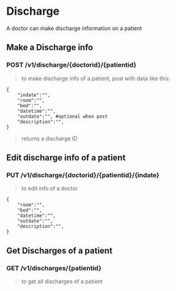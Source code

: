 # Discharge
A doctor can make discharge information on a patient

## Make a Discharge info

### POST /v1/discharge/{doctorid}/{patientid}
> to make discharge info of a patient, post with data like this:
```
{
    "indate":"",
    "room":"",
    "bed":"",
    "datetime":"",
    "outdate":"", #optional when post
    "description":"",
}
```
> returns a discharge ID


## Edit discharge info of a patient
### PUT /v1/discharge/{doctorid}/{patientid}/{indate}
> to edit info of a doctor

```
{
    "room":"",
    "bed":"",    
    "datetime":"",
    "outdate":"",
    "description":"",
}
```


## Get Discharges of a patient

### GET /v1/discharges/{patientid}
> to get all discharges of a patient
